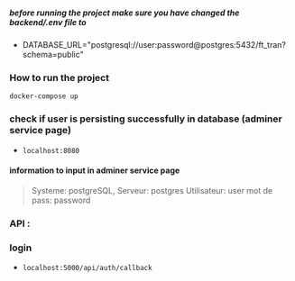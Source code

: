 
##### before running the project make sure you have changed the backend/.env file to
- DATABASE_URL="postgresql://user:password@postgres:5432/ft_tran?schema=public"

### How to run the project 
`docker-compose up`

### check if user is persisting successfully in database (adminer service page)
- `localhost:8080`
####  information to input in adminer service page 
>  Systeme:     postgreSQL,
>  Serveur:     postgres
>  Utilisateur: user
>  mot de pass: password

### API :
### login
- `localhost:5000/api/auth/callback`
